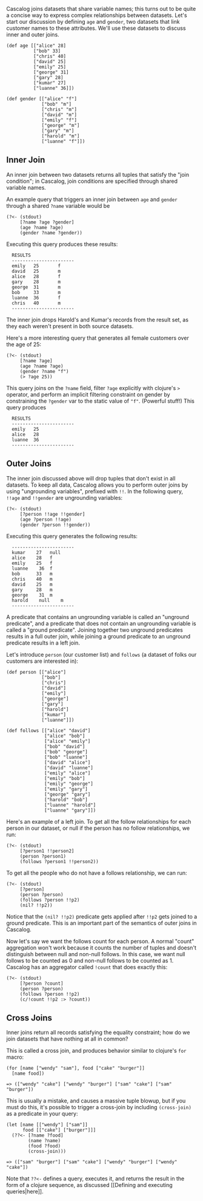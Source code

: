 Cascalog joins datasets that share variable names; this turns out to be quite a concise way to express complex relationships between datasets. Let's start our discussion by defining `age` and `gender`, two datasets that link customer names to these attributes. We'll use these datasets to discuss inner and outer joins.

    (def age [["alice" 28]
              ["bob" 33]
              ["chris" 40]
              ["david" 25]
              ["emily" 25]
              ["george" 31]
              ["gary" 28]
              ["kumar" 27]
              ["luanne" 36]])
 
    (def gender [["alice" "f"]
                 ["bob" "m"]
                 ["chris" "m"]
                 ["david" "m"]
                 ["emily" "f"]
                 ["george" "m"]
                 ["gary" "m"]
                 ["harold" "m"]
                 ["luanne" "f"]])

## Inner Join ##

An inner join between two datasets returns all tuples that satisfy the "join condition"; in Cascalog, join conditions are specified through shared variable names. 

An example query that triggers an inner join between `age` and `gender` through a shared `?name` variable would be

    (?<- (stdout)
         [?name ?age ?gender]
         (age ?name ?age)
         (gender ?name ?gender))

Executing this query produces these results:

      RESULTS
      -----------------------
      emily   25	   f
      david	  25	   m
      alice	  28	   f
      gary	  28	   m
      george  31	   m
      bob	  33	   m
      luanne  36	   f
      chris	  40	   m
      -----------------------

The inner join drops Harold's and Kumar's records from the result set, as they each weren't present in both source datasets.

Here's a more interesting query that generates all female customers over the age of 25:

    (?<- (stdout)
         [?name ?age]
         (age ?name ?age)
         (gender ?name "f")
         (> ?age 25))

This query joins on the `?name` field, filter `?age` explicitly with clojure's `>` operator, and perform an implicit filtering constraint on gender by constraining the `?gender` var to the static value of `"f"`. (Powerful stuff!) This query produces

      RESULTS
      -----------------------
      emily	  25
      alice	  28
      luanne  36
      -----------------------

## Outer Joins ##

The inner join discussed above will drop tuples that don't exist in all datasets. To keep all data, Cascalog allows you to perform outer joins by using "ungrounding variables", prefixed with `!!`. In the following query, `!!age` and `!!gender` are ungrounding variables:

    (?<- (stdout)
         [?person !!age !!gender]
         (age ?person !!age)
         (gender ?person !!gender))

Executing this query generates the following results:

      -----------------------
      kumar	   27 	null
      alice	   28 	f
      emily	   25 	f
      luanne	36 	f
      bob	   33 	m
      chris	   40 	m
      david	   25 	m
      gary	   28 	m
      george	31 	m
      harold	null	m
      -----------------------

A predicate that contains an ungrounding variable is called an "unground predicate", and a predicate that does not contain an ungrounding variable is called a "ground predicate". Joining together two unground predicates results in a full outer join, while joining a ground predicate to an unground predicate results in a left join.

Let's introduce `person` (our customer list) and `follows` (a dataset of folks our customers are interested in):

    (def person [["alice"]
                 ["bob"]
                 ["chris"]
                 ["david"]
                 ["emily"]
                 ["george"]
                 ["gary"]
                 ["harold"]
                 ["kumar"]
                 ["luanne"]])

    (def follows [["alice" "david"]
                  ["alice" "bob"]
                  ["alice" "emily"]
                  ["bob" "david"]
                  ["bob" "george"]
                  ["bob" "luanne"]
                  ["david" "alice"]
                  ["david" "luanne"]
                  ["emily" "alice"]
                  ["emily" "bob"]
                  ["emily" "george"]
                  ["emily" "gary"]
                  ["george" "gary"]
                  ["harold" "bob"]
                  ["luanne" "harold"]
                  ["luanne" "gary"]])

Here's an example of a left join. To get all the follow relationships for each person in our dataset, or null if the person has no follow relationships, we run:

    (?<- (stdout)
         [?person1 !!person2]
         (person ?person1)
         (follows ?person1 !!person2))

To get all the people who do not have a follows relationship, we can run:

    (?<- (stdout)
         [?person]
         (person ?person)
         (follows ?person !!p2)
         (nil? !!p2))

Notice that the `(nil? !!p2)` predicate gets applied after `!!p2` gets joined to a ground predicate. This is an important part of the semantics of outer joins in Cascalog.

Now let's say we want the follows count for each person. A normal "count" aggregation won't work because it counts the number of tuples and doesn't distinguish between null and non-null follows. In this case, we want null follows to be counted as 0 and non-null follows to be counted as 1. Cascalog has an aggregator called `!count` that does exactly this:

    (?<- (stdout)
         [?person ?count]
         (person ?person)
         (follows ?person !!p2)
         (c/!count !!p2 :> ?count))

## Cross Joins ##

Inner joins return all records satisfying the equality constraint; how do we join datasets that have nothing at all in common?

This is called a cross join, and produces behavior similar to clojure's `for` macro:

    (for [name ["wendy" "sam"], food ["cake" "burger"]]
      [name food])

    => (["wendy" "cake"] ["wendy" "burger"] ["sam" "cake"] ["sam" "burger"])

This is usually a mistake, and causes a massive tuple blowup, but if you must do this, it's possible to trigger a cross-join by including `(cross-join)` as a predicate in your query:

    (let [name [["wendy"] ["sam"]]
          food [["cake"] ["burger"]]]
      (??<- [?name ?food]
            (name ?name)
            (food ?food)
            (cross-join)))

    => (["sam" "burger"] ["sam" "cake"] ["wendy" "burger"] ["wendy" "cake"])

Note that `??<-` defines a query, executes it, and returns the result in the form of a clojure sequence, as discussed [[Defining and executing queries|here]].
